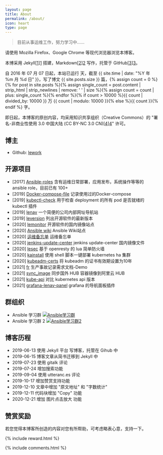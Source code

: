 ```yaml
---
layout: page
title: About
permalink: /about/
icon: heart
type: page
---
```


> 目前从事运维工作，努力学习中......

请使用 Mozilla Firefox、Google Chrome 等现代浏览器浏览本博客。

本博采用 Jekyll[[1]][1] 搭建，Markdown[[2]][2] 写作，托管于 GitHub[[3]][3]。

自 2016 年 07 月 07 日起，本站已运行 <span id="days"></span> 天，截至 {{ site.time | date: "%Y 年 %m 月 %d 日" }}，写了博文 {{ site.posts.size }} 篇，{% assign count = 0 %}{% for post in site.posts %}{% assign single_count = post.content | strip_html | strip_newlines | remove: ' ' | size %}{% assign count = count | plus: single_count %}{% endfor %}{% if count > 10000 %}{{ count | divided_by: 10000 }} 万 {{ count | modulo: 10000 }}{% else %}{{ count }}{% endif %} 字。

即日起，本博客的原创内容，均采用知识共享组织（Creative Commons）的 "署名-非商业性使用 3.0 中国大陆 (CC BY-NC 3.0 CN)[[4]][4]" 许可。

## 博主

- Github: [lework](https://github.com/lework)

## 开源项目

- [2017] [Ansible-roles](https://github.com/lework/Ansible-roles) 含有运维日常部署，应用发布，系统操作等等的 ansible role，目前已有 100+
- [2019] [Docker-compose-file](https://github.com/lework/Docker-compose-file) 记录使用过的Docker-compose
- [2019] [kubectl-check](https://github.com/lework/kubectl-check) 用于检查 deployment 的所有 pod 是否就绪的 kubectl 插件
- [2019] [lenav](https://github.com/lework/lenav) 一个简便的公司内部网址导航站
- [2019] [leversion](https://github.com/lework/leversion) 列出开源软件的最新版本
- [2020] [lemonitor](https://github.com/lework/lemonitor) 开源软件的国内镜像站点
- [2020] [Ansible wiki](https://github.com/leops-china/ansible-wiki) Ansible Wiki站点
- [2020] [运维备忘单](https://cs.leops.cn/#/) 运维备忘单
- [2020] [jenkins-update-center](https://github.com/lework/jenkins-update-center) jenkins update-center 国内镜像文件
- [2020] [lesec](https://github.com/lework/lesec) 基于 openresty 的 lua 简单防火墙
- [2020] [kainstall](https://github.com/lework/kainstall) 使用 shell 脚本一键部署 kubernetes ha 集群
- [2020] [kubeadm-certs](https://github.com/lework/kubeadm-certs) 将 kubeadm 的证书有效期设置为10年
- [2021] [fr](https://github.com/lework/fr) 生产事故记录需求文档-Demo
- [2021] [sync_image](https://github.com/lework/sync_image) 同步国外 HUB 容器镜像到阿里云 HUB
- [2021] [kube-api](https://github.com/lework/kube-api) 对比 kubernetes api 版本
- [2021] [grafana-lenav-panel](https://github.com/lework/grafana-lenav-panel) grafana 的导航面板插件


## 群组织

- Ansible 学习群 <a target="_blank" href="//shang.qq.com/wpa/qunwpa?idkey=76a382732441da12c7b6bc8393cdacdecd38f23a840abb8685bb55ac33f8fdd9"><img border="0" src="//pub.idqqimg.com/wpa/images/group.png" alt="Ansible学习群" title="Ansible学习群"></a>
- Ansible 学习群 2 <a target="_blank" href="//shang.qq.com/wpa/qunwpa?idkey=619146ae673362fbfa81f78d3646df3703ae324d720396a9d9c543470b0f0ff6"><img border="0" src="//pub.idqqimg.com/wpa/images/group.png" alt="Ansible学习群2" title="Ansible学习群2"></a>

## 博客历程

- 2019-06-13 使用 Jekyll 平台 写博客，托管在 Gihub 中
- 2019-06-15 博客文章从简书迁移到 Jekyll 中
- 2019-07-23 使用 gitalk 评论
- 2019-07-24 增加搜索功能
- 2019-09-04 使用 utteranc.es 评论
- 2019-10-17 增加赞赏支持功能
- 2019-12-10 文章中增加 "原文地址" 和 "字数统计"
- 2019-12-11 代码块增加 "Copy" 功能
- 2020-12-21 增加 图片点击放大 功能

## 赞赏奖励

若您觉得本博客所创造的内容对您有所帮助，可考虑略表心意，支持一下。

{% include reward.html %}

[1]: https://jekyllrb.com/ "Jekyll"
[2]: http://daringfireball.net/projects/markdown/ "Markdown"
[3]: https://github.com/ "GitHub"
[4]: http://creativecommons.org/licenses/by-nc/3.0/cn/ "署名-非商业性使用 3.0 中国大陆"

{% include comments.html %}

<script>
var days = 0, daysMax = Math.floor((Date.now() / 1000 - {{ "2016-07-07" | date: "%s" }}) / (60 * 60 * 24));
(function daysCount(){
    if(days > daysMax){
        document.getElementById('days').innerHTML = daysMax;
        return;
    } else {
        document.getElementById('days').innerHTML = days;
        days += 10;
        setTimeout(daysCount, 1); 
    }
})();
</script>
